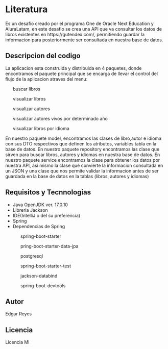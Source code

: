 <h1>Literatura</h1>
<p>Es un desafio creado por el programa One de Oracle Next Education y AluraLatam, en este desafio se crea una API que va consultar los datos de libros existentes en https://gutendex.com/, permitiendo guardar la informacion para posteriormente ser consultada en nuestra base de datos.</p>

<h2>Descripcion del codigo</h2>
<p>La aplicacion esta construida y distribuida en 4 paquetes, donde encontramos el paquete principal que se encarga de llevar el control del flujo de la aplicacion atraves del menu:
<ol>buscar libros </ol>
<ol>visualizar libros </ol>
<ol>visualizar autores </ol>
<ol>visualizar autores vivos por determinado año </ol>
<ol>visualizar libros por idioma </ol>
En nuestro paquete model, encontramos las clases de libro,autor e idioma con sus DTO respectivos que definen los atributos, variables tabla en la base de datos.
En nuestro paquete repository encontramos las clase que sirven para buscar libros, autores y idiomas en nuestra base de datos.
En nuestro paquete service encontramos la clase para obtener los datos por nuestra API, asi mismo la clase que convierte la informacion consultada en un JSON y una clase que nos permite validar la informacion antes de ser guardada en la base de datos en la tablas (libros, autores y idiomas)
</p>

<h2>Requisitos y Tecnnologias</h2>
<ul>
  <li>Java OpenJDK ver. 17.0.10</li>
  <li>Libreria Jackson</li>
  <li>IDE(IntelliJ o del su preferencia)</li>
  <li>Spring</li>
  <li>Dependencias de Spring</li>
    <ol>spring-boot-starter</ol>
    <ol>pring-boot-starter-data-jpa</ol>
    <ol>postgresql</ol>
    <ol>spring-boot-starter-test</ol>
    <ol>jackson-databind</ol>
    <ol>spring-boot-devtools</ol>
</ul>

<h2>Autor</h2>
<p> Edgar Reyes </p>

<h2>Licencia</h2>
<p>Licencia MI </p>
